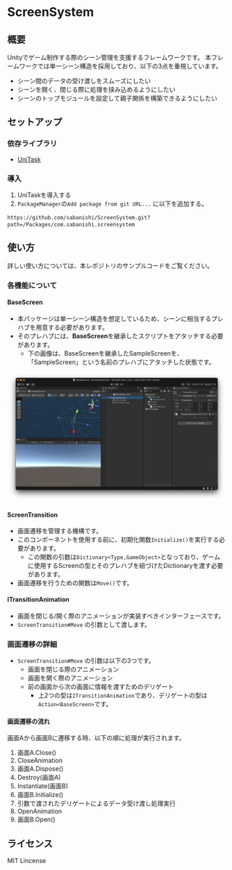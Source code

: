 # ScreenSystem

## 概要

Unityでゲーム制作する際のシーン管理を支援するフレームワークです。
本フレームワークでは単一シーン構造を採用しており、以下の3点を重視しています。

- シーン間のデータの受け渡しをスムーズにしたい
- シーンを開く、閉じる際に処理を挟み込めるようにしたい
- シーンのトップモジュールを設定して親子関係を構築できるようにしたい

## セットアップ

### 依存ライブラリ

- [UniTask](https://github.com/Cysharp/UniTask)

### 導入

1. UniTaskを導入する
2. `PackageManager`の`Add package from git URL...` に以下を追加する。

```
https://github.com/sabanishi/ScreenSystem.git?path=/Packages/com.sabanishi.screensystem
```

## 使い方

詳しい使い方については、本レポジトリのサンプルコードをご覧ください。

### 各機能について

#### BaseScreen

- 本パッケージは単一シーン構造を想定しているため、シーンに相当するプレハブを用意する必要があります。
- そのプレハブには、**BaseScreen**を継承したスクリプトをアタッチする必要があります。
  - 下の画像は、BaseScreenを継承したSampleScreenを、「SampleScreen」という名前のプレハブにアタッチした状態です。

![Image1](images/image1.png)

#### ScreenTransition

- 画面遷移を管理する機構です。
- このコンポーネントを使用する前に、初期化関数`Initialize()`を実行する必要があります。
  - この関数の引数は`Dictionary<Type,GameObject>`となっており、ゲームに使用するScreenの型とそのプレハブを紐づけたDictionaryを渡す必要があります。
- 画面遷移を行うための関数は`Move()`です。

#### ITransitionAnimation

- 画面を閉じる/開く際のアニメーションが実装すべきインターフェースです。
- `ScreenTransition#Move` の引数として渡します。

### 画面遷移の詳細

- `ScreenTransition#Move` の引数は以下の3つです。
  - 画面を閉じる際のアニメーション
  - 画面を開く際のアニメーション
  - 前の画面から次の画面に情報を渡すためのデリゲート
    - 上2つの型は`ITransitionAnimation`であり、デリゲートの型は`Action<BaseScreen>`です。

#### 画面遷移の流れ

画面Aから画面Bに遷移する時、以下の順に処理が実行されます。

1. 画面A.Close()
2. CloseAnimation
3. 画面A.Dispose()
4. Destroy(画面A)
5. Instantiate(画面B)
6. 画面B.Initialize()
7. 引数で渡されたデリゲートによるデータ受け渡し処理実行
8. OpenAnimation
9. 画面B.Open()

## ライセンス

MIT Lincense
